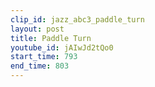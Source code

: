 ```yaml
---
clip_id: jazz_abc3_paddle_turn
layout: post
title: Paddle Turn
youtube_id: jAIwJd2tQo0
start_time: 793
end_time: 803
---
```


